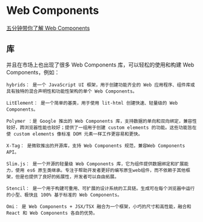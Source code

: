 # Web Components

[五分钟带你了解 Web Components](https://juejin.cn/post/7144888332575571981)

## 库

并且在市场上也出现了很多 Web Components 库，可以轻松的使用和构建 Web Components，例如：

```
hybrids： 是一个 JavaScript UI 框架，用于创建功能齐全的 Web 应用程序、组件库或具有独特的混合声明性和功能性架构的单个 Web Components。

LitElement： 是一个简单的基类，用于使用 lit-html 创建快速、轻量级的 Web Components。

Polymer ：是 Google 推出的 Web Components 库，支持数据的单向和双向绑定，兼容性较好，跨浏览器性能也较好；提供了一组用于创建 custom elements 的功能。这些功能旨在使 custom elements 像标准 DOM 元素一样工作更容易和更快。

X-Tag： 是微软推出的开源库，支持 Web Components 规范，兼容Web Components API。

Slim.js： 是一个开源的轻量级 Web Components 库，它为组件提供数据绑定和扩展能力，使用 es6 原生类继承。专注于帮助开发者更好的编写原生web组件，而不依赖于其他框架，但是也提供了良好的拓展性，开发者可以自由拓展。

Stencil： 是一个用于构建可重用、可扩展的设计系统的工具链。生成可在每个浏览器中运行的小型、极快且 100% 基于标准的 Web Components。

Omi： 是 Web Components + JSX/TSX 融合为一个框架，小巧的尺寸和高性能，融合和 React 和 Web Components 各自的优势。
```
